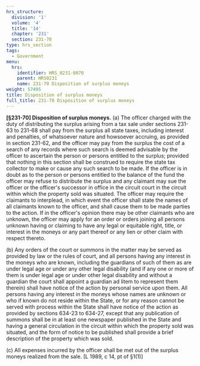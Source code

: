 ```yaml
---
hrs_structure:
  division: '1'
  volume: '4'
  title: '14'
  chapter: '231'
  section: 231-70
type: hrs_section
tags:
  - Government
menu:
  hrs:
    identifier: HRS_0231-0070
    parent: HRS0231
    name: 231-70 Disposition of surplus moneys
weight: 57495
title: Disposition of surplus moneys
full_title: 231-70 Disposition of surplus moneys
---
```

**[§231-70] Disposition of surplus moneys.** (a) The officer charged with the duty of distributing the surplus arising from a tax sale under sections 231-63 to 231-68 shall pay from the surplus all state taxes, including interest and penalties, of whatsoever nature and howsoever accruing, as provided in section 231-62, and the officer may pay from the surplus the cost of a search of any records where such search is deemed advisable by the officer to ascertain the person or persons entitled to the surplus; provided that nothing in this section shall be construed to require the state tax collector to make or cause any such search to be made. If the officer is in doubt as to the person or persons entitled to the balance of the fund the officer may refuse to distribute the surplus and any claimant may sue the officer or the officer's successor in office in the circuit court in the circuit within which the property sold was situated. The officer may require the claimants to interplead, in which event the officer shall state the names of all claimants known to the officer, and shall cause them to be made parties to the action. If in the officer's opinion there may be other claimants who are unknown, the officer may apply for an order or orders joining all persons unknown having or claiming to have any legal or equitable right, title, or interest in the moneys or any part thereof or any lien or other claim with respect thereto.

(b) Any orders of the court or summons in the matter may be served as provided by law or the rules of court, and all persons having any interest in the moneys who are known, including the guardians of such of them as are under legal age or under any other legal disability (and if any one or more of them is under legal age or under other legal disability and without a guardian the court shall appoint a guardian ad litem to represent them therein) shall have notice of the action by personal service upon them. All persons having any interest in the moneys whose names are unknown or who if known do not reside within the State, or for any reason cannot be served with process within the State shall have notice of the action as provided by sections 634-23 to 634-27, except that any publication of summons shall be in at least one newspaper published in the State and having a general circulation in the circuit within which the property sold was situated, and the form of notice to be published shall provide a brief description of the property which was sold.

(c) All expenses incurred by the officer shall be met out of the surplus moneys realized from the sale. [L 1989, c 14, pt of §1(1)]